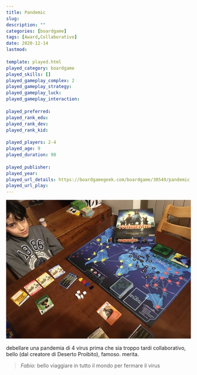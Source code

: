 ```yaml
---
title: Pandemic
slug: 
description: ""
categories: [boardgame]
tags: [Award,Collaborativo]
date: 2020-12-14
lastmod: 

template: played.html
played_category: boardgame
played_skills: []
played_gameplay_complex: 2
played_gameplay_strategy: 
played_gameplay_luck: 
played_gameplay_interaction: 

played_preferred: 
played_rank_edu: 
played_rank_dev: 
played_rank_kid: 

played_players: 2-4
played_age: 9
played_duration: 90

played_publisher: 
played_year: 
played_url_details: https://boardgamegeek.com/boardgame/30549/pandemic
played_url_play: 
---
```


![](img/pandemic.webp)

debellare una pandemia di 4 virus prima che sia troppo tardi 
collaborativo, bello (dal creatore di Deserto Proibito), famoso.
merita.

> *Fabio:*
> bello viaggiare in tutto il mondo per fermare il virus
